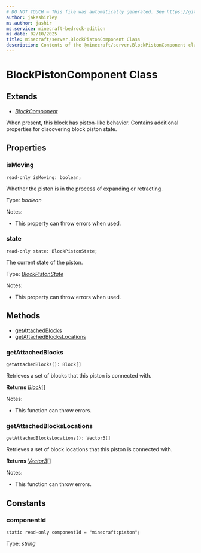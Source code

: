 ```yaml
---
# DO NOT TOUCH — This file was automatically generated. See https://github.com/mojang/minecraftapidocsgenerator to modify descriptions, examples, etc.
author: jakeshirley
ms.author: jashir
ms.service: minecraft-bedrock-edition
ms.date: 02/10/2025
title: minecraft/server.BlockPistonComponent Class
description: Contents of the @minecraft/server.BlockPistonComponent class.
---
```

# BlockPistonComponent Class

## Extends
- [*BlockComponent*](BlockComponent.md)

When present, this block has piston-like behavior. Contains additional properties for discovering block piston state.

## Properties

### **isMoving**
`read-only isMoving: boolean;`

Whether the piston is in the process of expanding or retracting.

Type: *boolean*

Notes:
  - This property can throw errors when used.

### **state**
`read-only state: BlockPistonState;`

The current state of the piston.

Type: [*BlockPistonState*](BlockPistonState.md)

Notes:
  - This property can throw errors when used.

## Methods
- [getAttachedBlocks](#getattachedblocks)
- [getAttachedBlocksLocations](#getattachedblockslocations)

### **getAttachedBlocks**
`
getAttachedBlocks(): Block[]
`

Retrieves a set of blocks that this piston is connected with.

**Returns** [*Block*](Block.md)[]
  
Notes:
- This function can throw errors.

### **getAttachedBlocksLocations**
`
getAttachedBlocksLocations(): Vector3[]
`

Retrieves a set of block locations that this piston is connected with.

**Returns** [*Vector3*](Vector3.md)[]
  
Notes:
- This function can throw errors.

## Constants

### **componentId**
`static read-only componentId = "minecraft:piston";`

Type: *string*
